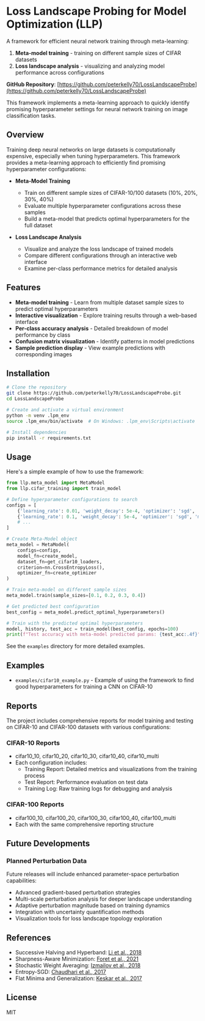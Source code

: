 # Loss Landscape Probing for Model Optimization (LLP)

A framework for efficient neural network training through meta-learning:
1. **Meta-model training** - training on different sample sizes of CIFAR datasets
2. **Loss landscape analysis** - visualizing and analyzing model performance across configurations

**GitHub Repository**: [https://github.com/peterkelly70/LossLandscapeProbe](https://github.com/peterkelly70/LossLandscapeProbe)

This framework implements a meta-learning approach to quickly identify promising hyperparameter settings for neural network training on image classification tasks.

## Overview

Training deep neural networks on large datasets is computationally expensive, especially when tuning hyperparameters. This framework provides a meta-learning approach to efficiently find promising hyperparameter configurations:

- **Meta-Model Training**
  - Train on different sample sizes of CIFAR-10/100 datasets (10%, 20%, 30%, 40%)
  - Evaluate multiple hyperparameter configurations across these samples
  - Build a meta-model that predicts optimal hyperparameters for the full dataset

- **Loss Landscape Analysis**
  - Visualize and analyze the loss landscape of trained models
  - Compare different configurations through an interactive web interface
  - Examine per-class performance metrics for detailed analysis

## Features

- **Meta-model training** - Learn from multiple dataset sample sizes to predict optimal hyperparameters
- **Interactive visualization** - Explore training results through a web-based interface
- **Per-class accuracy analysis** - Detailed breakdown of model performance by class
- **Confusion matrix visualization** - Identify patterns in model predictions
- **Sample prediction display** - View example predictions with corresponding images

## Installation

```bash
# Clone the repository
git clone https://github.com/peterkelly70/LossLandscapeProbe.git
cd LossLandscapeProbe

# Create and activate a virtual environment
python -m venv .lpm_env
source .lpm_env/bin/activate  # On Windows: .lpm_env\Scripts\activate

# Install dependencies
pip install -r requirements.txt
```

## Usage

Here's a simple example of how to use the framework:

```python
from llp.meta_model import MetaModel
from llp.cifar_training import train_model

# Define hyperparameter configurations to search
configs = [
    {'learning_rate': 0.01, 'weight_decay': 5e-4, 'optimizer': 'sgd', 'momentum': 0.9},
    {'learning_rate': 0.1, 'weight_decay': 5e-4, 'optimizer': 'sgd', 'momentum': 0.9},
    # ...
]

# Create Meta-Model object
meta_model = MetaModel(
    configs=configs,
    model_fn=create_model,
    dataset_fn=get_cifar10_loaders,
    criterion=nn.CrossEntropyLoss(),
    optimizer_fn=create_optimizer
)

# Train meta-model on different sample sizes
meta_model.train(sample_sizes=[0.1, 0.2, 0.3, 0.4])

# Get predicted best configuration
best_config = meta_model.predict_optimal_hyperparameters()

# Train with the predicted optimal hyperparameters
model, history, test_acc = train_model(best_config, epochs=100)
print(f"Test accuracy with meta-model predicted params: {test_acc:.4f}")
```

See the `examples` directory for more detailed examples.

## Examples

- `examples/cifar10_example.py` - Example of using the framework to find good hyperparameters for training a CNN on CIFAR-10

## Reports

The project includes comprehensive reports for model training and testing on CIFAR-10 and CIFAR-100 datasets with various configurations:

### CIFAR-10 Reports
- cifar10_10, cifar10_20, cifar10_30, cifar10_40, cifar10_multi
- Each configuration includes:
  - Training Report: Detailed metrics and visualizations from the training process
  - Test Report: Performance evaluation on test data
  - Training Log: Raw training logs for debugging and analysis

### CIFAR-100 Reports
- cifar100_10, cifar100_20, cifar100_30, cifar100_40, cifar100_multi
- Each with the same comprehensive reporting structure

## Future Developments

### Planned Perturbation Data
Future releases will include enhanced parameter-space perturbation capabilities:
- Advanced gradient-based perturbation strategies
- Multi-scale perturbation analysis for deeper landscape understanding
- Adaptive perturbation magnitude based on training dynamics
- Integration with uncertainty quantification methods
- Visualization tools for loss landscape topology exploration

## References

- Successive Halving and Hyperband: [Li et al., 2018](https://proceedings.mlr.press/v80/li18a.html)
- Sharpness-Aware Minimization: [Foret et al., 2021](https://arxiv.org/abs/2010.01412)
- Stochastic Weight Averaging: [Izmailov et al., 2018](https://arxiv.org/abs/1803.05407)
- Entropy-SGD: [Chaudhari et al., 2017](https://openreview.net/forum?id=B1YfZsNFl)
- Flat Minima and Generalization: [Keskar et al., 2017](https://openreview.net/forum?id=Sy8gdB9xx)

## License

MIT
